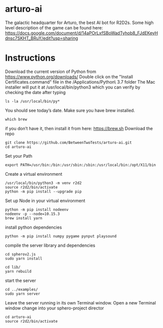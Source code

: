 # arturo-ai
The galactic headquarter for Arturo, the best AI bot for R2D2s.
Some high level description of the game can be found here: https://docs.google.com/document/d/14aPOrLxfSBoWadTyhob8_FJdEKeyHdnsc7SKHT_BRuY/edit?usp=sharing

# Instructions

Download the current version of Python from https://www.python.org/downloads/
Double click on the "Install Certificates.command" file in the /Applications/Python\ 3.7 folder
The Mac installer will put it at /usr/local/bin/python3 which you can verify by checking the date after typing

```
ls -la /usr/local/bin/py*
```

You should see today’s date.
Make sure you have brew installed.  
```
which brew
```

if you don’t have it, then install it from here: https://brew.sh
Download the repo
```
git clone https://github.com/BetweenTwoTests/arturo-ai.git
cd arturo-ai
```

Set your Path
```
export PATH=/usr/bin:/bin:/usr/sbin:/sbin:/usr/local/bin:/opt/X11/bin 
```

Create a virtual environment
```
/usr/local/bin/python3 -m venv r2d2
source r2d2/bin/activate
python -m pip install --upgrade pip
```

Set up Node in your virtual environment
```
python -m pip install nodeenv
nodeenv -p --node=10.15.3
brew install yarn
```

install python dependencies
```
python -m pip install numpy pygame pynput playsound
```

compile the server library and dependencies
```
cd spherov2.js
sudo yarn install

cd lib/
yarn rebuild
```

start the server
```
cd ../examples/
sudo yarn server
```

Leave the server running in its own Terminal window.
Open a new Terminal window
change into your sphero-project director
```
cd arturo-ai
source r2d2/bin/activate 
```
